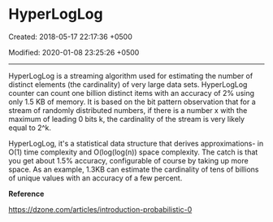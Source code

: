 # HyperLogLog

Created: 2018-05-17 22:17:36 +0500

Modified: 2020-01-08 23:25:26 +0500

---

HyperLogLog is a streaming algorithm used for estimating the number of distinct elements (the cardinality) of very large data sets. HyperLogLog counter can count one billion distinct items with an accuracy of 2% using only 1.5 KB of memory. It is based on the bit pattern observation that for a stream of randomly distributed numbers, if there is a number x with the maximum of leading 0 bits k, the cardinality of the stream is very likely equal to 2^k.



HyperLogLog, it's a statistical data structure that derives approximations- in O(1) time complexity and O(log(log(n)) space complexity. The catch is that you get about 1.5% accuracy, configurable of course by taking up more space. As an example, 1.3KB can estimate the cardinality of tens of billions of unique values with an accuracy of a few percent.



**Reference**

<https://dzone.com/articles/introduction-probabilistic-0>
